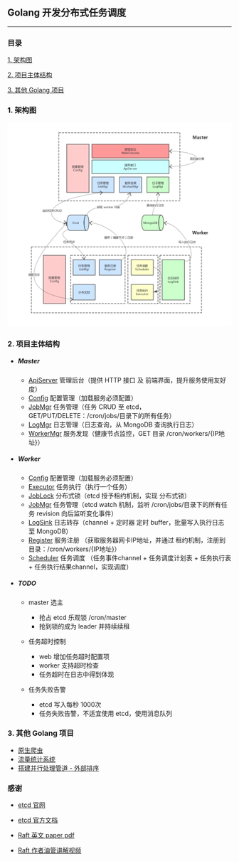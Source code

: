 ## Golang 开发分布式任务调度

---

### 目录

[1. 架构图](#1-架构图)

[2. 项目主体结构](#2-项目主体结构)

[3. 其他 Golang 项目](#3-其他-Golang-项目)

   
### 1. 架构图

![Alt text](./images/architecture.png)


### 2. 项目主体结构

- ##### Master  
    - [ApiServer](./crontab/master/ApiServer.go) 管理后台（提供 HTTP 接口 及 前端界面，提升服务使用友好度）
    - [Config](./crontab/master/Config.go) 配置管理（加载服务必须配置）
    - [JobMgr](./crontab/master/JobMgr.go) 任务管理（任务 CRUD 至 etcd，GET/PUT/DELETE：/cron/jobs/目录下的所有任务）
    - [LogMgr](./crontab/master/LogMgr.go) 日志管理（日志查询，从 MongoDB 查询执行日志）
    - [WorkerMgr](./crontab/master/WorkerMgr.go) 服务发现（健康节点监控，GET 目录 /cron/workers/{IP地址}）
- ##### Worker  
    - [Config](./crontab/worker/Config.go) 配置管理（加载服务必须配置）
    - [Executor](./crontab/worker/Executor.go) 任务执行（执行一个任务）
    - [JobLock](./crontab/worker/JobLock.go) 分布式锁（etcd 授予租约机制，实现 分布式锁）
    - [JobMgr](./crontab/worker/JobMgr.go) 任务管理（etcd watch 机制，监听 /cron/jobs/目录下的所有任务 revision 向后监听变化事件）
    - [LogSink](./crontab/worker/LogSink.go) 日志转存（channel + 定时器 定时 buffer，批量写入执行日志 至 MongoDB）
    - [Register](./crontab/worker/Register.go) 服务注册 （获取服务器网卡IP地址，并通过 租约机制，注册到目录：/cron/workers/{IP地址}）
    - [Scheduler](./crontab/worker/Scheduler.go)  任务调度 （任务事件channel + 任务调度计划表 + 任务执行表 + 任务执行结果channel，实现调度）
- ##### TODO
    - master 选主  
        - 抢占 etcd 乐观锁 /cron/master  
        - 抢到锁的成为 leader 并持续续租    

    - 任务超时控制  
        - web 增加任务超时配置项  
        - worker 支持超时检查  
        - 任务超时在日志中得到体现  
        
    - 任务失败告警 
        - etcd 写入每秒 1000次  
        - 任务失败告警，不适宜使用 etcd，使用消息队列  

### 3. 其他 Golang 项目

- [原生爬虫](https://github.com/hackfengJam/golearn/tree/master/project/crawler)    
- [流量统计系统](https://github.com/hackfengJam/golearn/tree/master/project/analysis)  
- [搭建并行处理管道 - 外部排序](https://github.com/hackfengJam/golearn/tree/master/project/gointro)  


### 感谢

- [etcd 官网](https://etcd.io/)

- [etcd 官方文档](https://etcd.io/docs/v3.3.12/)

- [Raft 英文 paper pdf](https://ramcloud.atlassian.net/wiki/download/attachments/6586375/raft.pdf)
  
- [Raft 作者油管讲解视频](https://www.youtube.com/watch?v=YbZ3zDzDnrw&feature=youtu.be)
